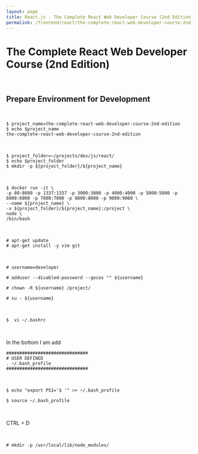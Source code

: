 ```yaml
---
layout: page
title: React.js - The Complete React Web Developer Course (2nd Edition)
permalink: /frontend/react/the-complete-react-web-developer-course-2nd-edition/prepare-environment/
---
```


# The Complete React Web Developer Course (2nd Edition)

<br/>

## Prepare Environment for Development


<br/>

    $ project_name=the-complete-react-web-developer-course-2nd-edition
    $ echo $project_name
    the-complete-react-web-developer-course-2nd-edition

<br/>

    $ project_folder=~/projects/dev/js/react/
    $ echo $project_folder
    $ mkdir -p ${project_folder}/${project_name}

<br/>

    $ docker run -it \
    -p 80:8080 -p 1337:1337 -p 3000:3000 -p 4000:4000 -p 5000:5000 -p 6000:6000 -p 7000:7000 -p 8000:8000 -p 9000:9000 \
    --name ${project_name} \
    -v ${project_folder}/${project_name}:/project \
    node \
    /bin/bash


<br/>

    # apt-get update
    # apt-get install -y vim git


<br/>

    # username=developer

    # adduser --disabled-password --gecos "" ${username}

    # chown -R ${username} /project/

    # su - ${username}



<br/>

    $  vi ~/.bashrc

<br/>    

In the bottom I am add

    ###############################
    # USER DEFINED
    . ~/.bash_profile
    ###############################

<br/>

    $ echo "export PS1='$ '" >> ~/.bash_profile

    $ source ~/.bash_profile

<br/>

CTRL + D

<br/>

    # mkdir -p /usr/local/lib/node_modules/
